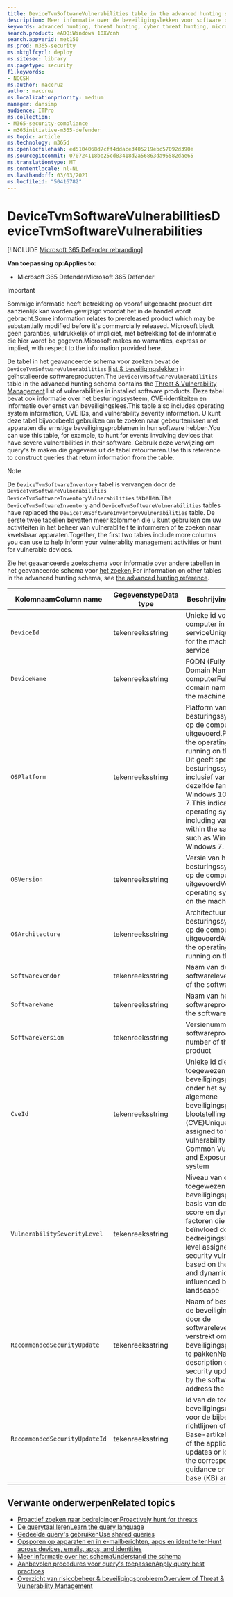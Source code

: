 ```yaml
---
title: DeviceTvmSoftwareVulnerabilities table in the advanced hunting schema
description: Meer informatie over de beveiligingslekken voor software die worden gevonden op apparaten en de lijst met beschikbare beveiligingsupdates waarmee elk beveiligingsprobleem wordt opgelost in de tabel DeviceTvmSoftwareVulnerabilities van het geavanceerde schema voor het zoeken.
keywords: advanced hunting, threat hunting, cyber threat hunting, microsoft threat protection, microsoft 365, mtp, m365, search, query, telemetry, schema reference, kusto, table, column, data type, description, threat & vulnerability management, TVM, device management, software, inventory, vulnerabilities, CVE ID, OS DeviceTvmSoftwareInventoryVulnerabilities
search.product: eADQiWindows 10XVcnh
search.appverid: met150
ms.prod: m365-security
ms.mktglfcycl: deploy
ms.sitesec: library
ms.pagetype: security
f1.keywords:
- NOCSH
ms.author: maccruz
author: maccruz
ms.localizationpriority: medium
manager: dansimp
audience: ITPro
ms.collection:
- M365-security-compliance
- m365initiative-m365-defender
ms.topic: article
ms.technology: m365d
ms.openlocfilehash: ed5104068d7cff4ddace3405219ebc57092d390e
ms.sourcegitcommit: 070724118be25cd83418d2a56863da95582dae65
ms.translationtype: MT
ms.contentlocale: nl-NL
ms.lasthandoff: 03/03/2021
ms.locfileid: "50416782"
---
```

# <a name="devicetvmsoftwarevulnerabilities"></a><span data-ttu-id="0a54c-104">DeviceTvmSoftwareVulnerabilities</span><span class="sxs-lookup"><span data-stu-id="0a54c-104">DeviceTvmSoftwareVulnerabilities</span></span>

[!INCLUDE [Microsoft 365 Defender rebranding](../includes/microsoft-defender.md)]


<span data-ttu-id="0a54c-105">**Van toepassing op:**</span><span class="sxs-lookup"><span data-stu-id="0a54c-105">**Applies to:**</span></span>
- <span data-ttu-id="0a54c-106">Microsoft 365 Defender</span><span class="sxs-lookup"><span data-stu-id="0a54c-106">Microsoft 365 Defender</span></span>

>[!IMPORTANT]
> <span data-ttu-id="0a54c-107">Sommige informatie heeft betrekking op vooraf uitgebracht product dat aanzienlijk kan worden gewijzigd voordat het in de handel wordt gebracht.</span><span class="sxs-lookup"><span data-stu-id="0a54c-107">Some information relates to prereleased product which may be substantially modified before it's commercially released.</span></span> <span data-ttu-id="0a54c-108">Microsoft biedt geen garanties, uitdrukkelijk of impliciet, met betrekking tot de informatie die hier wordt be gegeven.</span><span class="sxs-lookup"><span data-stu-id="0a54c-108">Microsoft makes no warranties, express or implied, with respect to the information provided here.</span></span>

<span data-ttu-id="0a54c-109">De tabel in het geavanceerde schema voor zoeken bevat de `DeviceTvmSoftwareVulnerabilities` [lijst & beveiligingslekken](https://docs.microsoft.com/windows/security/threat-protection/microsoft-defender-atp/next-gen-threat-and-vuln-mgt) in geïnstalleerde softwareproducten.</span><span class="sxs-lookup"><span data-stu-id="0a54c-109">The `DeviceTvmSoftwareVulnerabilities` table in the advanced hunting schema contains the [Threat & Vulnerability Management](https://docs.microsoft.com/windows/security/threat-protection/microsoft-defender-atp/next-gen-threat-and-vuln-mgt) list of vulnerabilities in installed software products.</span></span> <span data-ttu-id="0a54c-110">Deze tabel bevat ook informatie over het besturingssysteem, CVE-identiteiten en informatie over ernst van beveiligingslees.</span><span class="sxs-lookup"><span data-stu-id="0a54c-110">This table also includes operating system information, CVE IDs, and vulnerability severity information.</span></span> <span data-ttu-id="0a54c-111">U kunt deze tabel bijvoorbeeld gebruiken om te zoeken naar gebeurtenissen met apparaten die ernstige beveiligingsproblemen in hun software hebben.</span><span class="sxs-lookup"><span data-stu-id="0a54c-111">You can use this table, for example, to hunt for events involving devices that have severe vulnerabilities in their software.</span></span> <span data-ttu-id="0a54c-112">Gebruik deze verwijzing om query's te maken die gegevens uit de tabel retourneren.</span><span class="sxs-lookup"><span data-stu-id="0a54c-112">Use this reference to construct queries that return information from the table.</span></span>

>[!NOTE]
> <span data-ttu-id="0a54c-113">De `DeviceTvmSoftwareInventory` tabel is vervangen door de `DeviceTvmSoftwareVulnerabilities` `DeviceTvmSoftwareInventoryVulnerabilities` tabellen.</span><span class="sxs-lookup"><span data-stu-id="0a54c-113">The `DeviceTvmSoftwareInventory` and `DeviceTvmSoftwareVulnerabilities` tables have replaced the `DeviceTvmSoftwareInventoryVulnerabilities` table.</span></span> <span data-ttu-id="0a54c-114">De eerste twee tabellen bevatten meer kolommen die u kunt gebruiken om uw activiteiten in het beheer van vulnerabliteit te informeren of te zoeken naar kwetsbaar apparaten.</span><span class="sxs-lookup"><span data-stu-id="0a54c-114">Together, the first two tables include more columns you can use to help inform your vulnerablity management activities or hunt for vulnerable devices.</span></span>

<span data-ttu-id="0a54c-115">Zie het geavanceerde zoekschema voor informatie over andere tabellen in het geavanceerde schema voor [het zoeken.](advanced-hunting-schema-tables.md)</span><span class="sxs-lookup"><span data-stu-id="0a54c-115">For information on other tables in the advanced hunting schema, see [the advanced hunting reference](advanced-hunting-schema-tables.md).</span></span>

| <span data-ttu-id="0a54c-116">Kolomnaam</span><span class="sxs-lookup"><span data-stu-id="0a54c-116">Column name</span></span> | <span data-ttu-id="0a54c-117">Gegevenstype</span><span class="sxs-lookup"><span data-stu-id="0a54c-117">Data type</span></span> | <span data-ttu-id="0a54c-118">Beschrijving</span><span class="sxs-lookup"><span data-stu-id="0a54c-118">Description</span></span> |
|-------------|-----------|-------------|
| `DeviceId` | <span data-ttu-id="0a54c-119">tekenreeks</span><span class="sxs-lookup"><span data-stu-id="0a54c-119">string</span></span> | <span data-ttu-id="0a54c-120">Unieke id voor de computer in de service</span><span class="sxs-lookup"><span data-stu-id="0a54c-120">Unique identifier for the machine in the service</span></span> |
| `DeviceName` | <span data-ttu-id="0a54c-121">tekenreeks</span><span class="sxs-lookup"><span data-stu-id="0a54c-121">string</span></span> | <span data-ttu-id="0a54c-122">FQDN (Fully Qualified Domain Name) van de computer</span><span class="sxs-lookup"><span data-stu-id="0a54c-122">Fully qualified domain name (FQDN) of the machine</span></span> |
| `OSPlatform` | <span data-ttu-id="0a54c-123">tekenreeks</span><span class="sxs-lookup"><span data-stu-id="0a54c-123">string</span></span> | <span data-ttu-id="0a54c-124">Platform van het besturingssysteem dat op de computer wordt uitgevoerd.</span><span class="sxs-lookup"><span data-stu-id="0a54c-124">Platform of the operating system running on the machine.</span></span> <span data-ttu-id="0a54c-125">Dit geeft specifieke besturingssystemen aan, inclusief variaties binnen dezelfde familie, zoals Windows 10 en Windows 7.</span><span class="sxs-lookup"><span data-stu-id="0a54c-125">This indicates specific operating systems, including variations within the same family, such as Windows 10 and Windows 7.</span></span> |
| `OSVersion` | <span data-ttu-id="0a54c-126">tekenreeks</span><span class="sxs-lookup"><span data-stu-id="0a54c-126">string</span></span> | <span data-ttu-id="0a54c-127">Versie van het besturingssysteem dat op de computer wordt uitgevoerd</span><span class="sxs-lookup"><span data-stu-id="0a54c-127">Version of the operating system running on the machine</span></span> |
| `OSArchitecture` | <span data-ttu-id="0a54c-128">tekenreeks</span><span class="sxs-lookup"><span data-stu-id="0a54c-128">string</span></span> | <span data-ttu-id="0a54c-129">Architectuur van het besturingssysteem dat op de computer wordt uitgevoerd</span><span class="sxs-lookup"><span data-stu-id="0a54c-129">Architecture of the operating system running on the machine</span></span> |
| `SoftwareVendor` | <span data-ttu-id="0a54c-130">tekenreeks</span><span class="sxs-lookup"><span data-stu-id="0a54c-130">string</span></span> | <span data-ttu-id="0a54c-131">Naam van de softwareleverancier</span><span class="sxs-lookup"><span data-stu-id="0a54c-131">Name of the software vendor</span></span> |
| `SoftwareName` | <span data-ttu-id="0a54c-132">tekenreeks</span><span class="sxs-lookup"><span data-stu-id="0a54c-132">string</span></span> | <span data-ttu-id="0a54c-133">Naam van het softwareproduct</span><span class="sxs-lookup"><span data-stu-id="0a54c-133">Name of the software product</span></span> |
| `SoftwareVersion` | <span data-ttu-id="0a54c-134">tekenreeks</span><span class="sxs-lookup"><span data-stu-id="0a54c-134">string</span></span> | <span data-ttu-id="0a54c-135">Versienummer van het softwareproduct</span><span class="sxs-lookup"><span data-stu-id="0a54c-135">Version number of the software product</span></span> |
| `CveId` | <span data-ttu-id="0a54c-136">tekenreeks</span><span class="sxs-lookup"><span data-stu-id="0a54c-136">string</span></span> | <span data-ttu-id="0a54c-137">Unieke id die is toegewezen aan het beveiligingsprobleem onder het systeem voor algemene beveiligingsproblemen en blootstellingen (CVE)</span><span class="sxs-lookup"><span data-stu-id="0a54c-137">Unique identifier assigned to the security vulnerability under the Common Vulnerabilities and Exposures (CVE) system</span></span> |
| `VulnerabilitySeverityLevel` | <span data-ttu-id="0a54c-138">tekenreeks</span><span class="sxs-lookup"><span data-stu-id="0a54c-138">string</span></span> | <span data-ttu-id="0a54c-139">Niveau van ernst dat is toegewezen aan het beveiligingsprobleem op basis van de CVSS-score en dynamische factoren die worden beïnvloed door het bedreigingsland</span><span class="sxs-lookup"><span data-stu-id="0a54c-139">Severity level assigned to the security vulnerability based on the CVSS score and dynamic factors influenced by the threat landscape</span></span> |
| `RecommendedSecurityUpdate` | <span data-ttu-id="0a54c-140">tekenreeks</span><span class="sxs-lookup"><span data-stu-id="0a54c-140">string</span></span> | <span data-ttu-id="0a54c-141">Naam of beschrijving van de beveiligingsupdate die door de softwareleverancier is verstrekt om dit beveiligingsprobleem op te pakken</span><span class="sxs-lookup"><span data-stu-id="0a54c-141">Name or description of the security update provided by the software vendor to address the vulnerability</span></span> |
| `RecommendedSecurityUpdateId` | <span data-ttu-id="0a54c-142">tekenreeks</span><span class="sxs-lookup"><span data-stu-id="0a54c-142">string</span></span> | <span data-ttu-id="0a54c-143">Id van de toepasselijke beveiligingsupdates of id voor de bijbehorende richtlijnen of Knowledge Base-artikelen</span><span class="sxs-lookup"><span data-stu-id="0a54c-143">Identifier of the applicable security updates or identifier for the corresponding guidance or knowledge base (KB) articles</span></span> |



## <a name="related-topics"></a><span data-ttu-id="0a54c-144">Verwante onderwerpen</span><span class="sxs-lookup"><span data-stu-id="0a54c-144">Related topics</span></span>

- [<span data-ttu-id="0a54c-145">Proactief zoeken naar bedreigingen</span><span class="sxs-lookup"><span data-stu-id="0a54c-145">Proactively hunt for threats</span></span>](advanced-hunting-overview.md)
- [<span data-ttu-id="0a54c-146">De querytaal leren</span><span class="sxs-lookup"><span data-stu-id="0a54c-146">Learn the query language</span></span>](advanced-hunting-query-language.md)
- [<span data-ttu-id="0a54c-147">Gedeelde query's gebruiken</span><span class="sxs-lookup"><span data-stu-id="0a54c-147">Use shared queries</span></span>](advanced-hunting-shared-queries.md)
- [<span data-ttu-id="0a54c-148">Opsporen op apparaten en in e-mailberichten, apps en identiteiten</span><span class="sxs-lookup"><span data-stu-id="0a54c-148">Hunt across devices, emails, apps, and identities</span></span>](advanced-hunting-query-emails-devices.md)
- [<span data-ttu-id="0a54c-149">Meer informatie over het schema</span><span class="sxs-lookup"><span data-stu-id="0a54c-149">Understand the schema</span></span>](advanced-hunting-schema-tables.md)
- [<span data-ttu-id="0a54c-150">Aanbevolen procedures voor query's toepassen</span><span class="sxs-lookup"><span data-stu-id="0a54c-150">Apply query best practices</span></span>](advanced-hunting-best-practices.md)
- [<span data-ttu-id="0a54c-151">Overzicht van risicobeheer & beveiligingsprobleem</span><span class="sxs-lookup"><span data-stu-id="0a54c-151">Overview of Threat & Vulnerability Management</span></span>](https://docs.microsoft.com/windows/security/threat-protection/microsoft-defender-atp/next-gen-threat-and-vuln-mgt)
